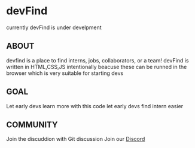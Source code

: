 # devFind
currently devFind is under develpment 

## ABOUT
devfind is a place to find interns, jobs, collaborators, or a team!
devFind is written in HTML,CSS,JS intentionally beacuse these can be runned in the browser which is very suitable for starting devs

## GOAL
Let early devs learn more with this code
let early devs find intern easier

## COMMUNITY
Join the discuddion with Git discussion
Join our [Discord](https://discord.com/channels/785312776435662909/785312776901885973)
